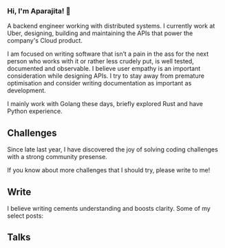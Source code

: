 ### Hi, I'm Aparajita! 👋

A backend engineer working with distributed systems. I currently work at Uber, designing, building and maintaining the APIs that power the company's Cloud product. 

I am focused on writing software that isn’t a pain in the ass for the next person who works with it or rather less crudely put, is well tested, documented and observable. I believe user empathy is an important consideration while designing APIs. I try to stay away from premature optimisation and consider writing documentation as important as development.

I mainly work with Golang these days, briefly explored Rust and have Python experience. 



## Challenges 

Since late last year, I have discovered the joy of solving coding challenges with a strong community presense. 



If you know about more challenges that I should try, please write to me! 

## Write 

I believe writing cements understanding and boosts clarity. Some of my select posts: 



## Talks 


<!--
**aparajita31pandey/aparajita31pandey** is a ✨ _special_ ✨ repository because its `README.md` (this file) appears on your GitHub profile.

Here are some ideas to get you started:

- 🔭 I’m currently working on ...
- 🌱 I’m currently learning ...
- 👯 I’m looking to collaborate on ...
- 🤔 I’m looking for help with ...
- 💬 Ask me about ...
- 📫 How to reach me: ...
- 😄 Pronouns: ...
- ⚡ Fun fact: ...
-->
